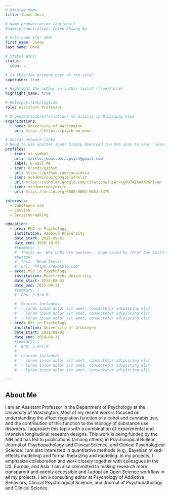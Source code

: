 ```yaml
---
# Display name
title: Jonas Dora

# Name pronunciation (optional)
#name_pronunciation: Chien Shiung Wu

# Full name (for SEO)
first_name: Jonas
last_name: Dora

# Status emoji
status:
  icon: ☕️

# Is this the primary user of the site?
superuser: true

# Highlight the author in author lists? (true/false)
highlight_name: true

# Role/position/tagline
role: Assistant Professor

# Organizations/Affiliations to display in Biography blox
organizations:
  - name: University of Washington
    url: https://https://psych.uw.edu/

# Social network links
# Need to use another icon? Simply download the SVG icon to your `assets/media/icons/` folder.
profiles:
  - icon: at-symbol
    url: 'mailto:jonas.dora.psych@gmail.com'
    label: E-mail Me
  - icon: brands/github
    url: https://github.com/jonasdora
  - icon: academicons/google-scholar
    url: https://scholar.google.com/citations?user=xg0O7AIAAAAJ&hl=en
  - icon: academicons/orcid
    url: https://orcid.org/0000-0003-0651-8479

interests:
  - Substance use
  - Emotion
  - Decision-making

education:
  - area: PhD in Psychology
    institution: Radboud University
    date_start: 2015-09-01
    date_end: 2020-10-06
    #summary: |
    #  Thesis on _Why LLMs are awesome_. Supervised by [Prof Joe Smith](https://example.com). Presented papers at 5 IEEE conferences with the contributions being published in 2 #Springer journals.
    #button:
    #  text: 'Read Thesis'
    #  url: 'https://example.com'
  - area: MSc in Psychology
    institution: Maastricht University
    date_start: 2014-08-01
    date_end: 2015-09-31
    #summary: |
    #  GPA: 3.8/4.0

    #  Courses included:
    #  - lorem ipsum dolor sit amet, consectetur adipiscing elit
    #  - lorem ipsum dolor sit amet, consectetur adipiscing elit
    #  - lorem ipsum dolor sit amet, consectetur adipiscing elit
  - area: BSc in Psychology
    institution: University of Groningen
    date_start: 2011-08-01
    date_end: 2014-08-31
    #summary: |
    #  GPA: 3.4/4.0
    #  
    #  Courses included:
    #  - lorem ipsum dolor sit amet, consectetur adipiscing elit
    #  - lorem ipsum dolor sit amet, consectetur adipiscing elit
    #  - lorem ipsum dolor sit amet, consectetur adipiscing elit

---
```


## About Me

I am an Assistant Professor in the Department of Psychology at the University of Washington. Most of my recent work is focused on understanding the affect regulation function of alcohol and cannabis use, and the contribution of this function to the etiology of substance use disorders. I approach this topic with a combination of experimental and intensive longitudinal research designs. This work is being funded by the NIH and has led to publications (among others) in Psychological Bulletin, Journal of Psychopathology and Clinical Science, and Clinical Psychological Science. I am also interested in quantitative methods (e.g., Bayesian mixed-effects modeling) and formal theorizing and modeling. In my projects, I emphasize collaboration and work closely together with colleagues in the US, Europe, and Asia. I am also committed to making research more transparent and openly accessible and I adopt an Open Science workflow in all my projects. I am a consulting editor at Psychology of Addictive Behaviors, Clinical Psychological Science, and Journal of Psychopathology and Clinical Science.
